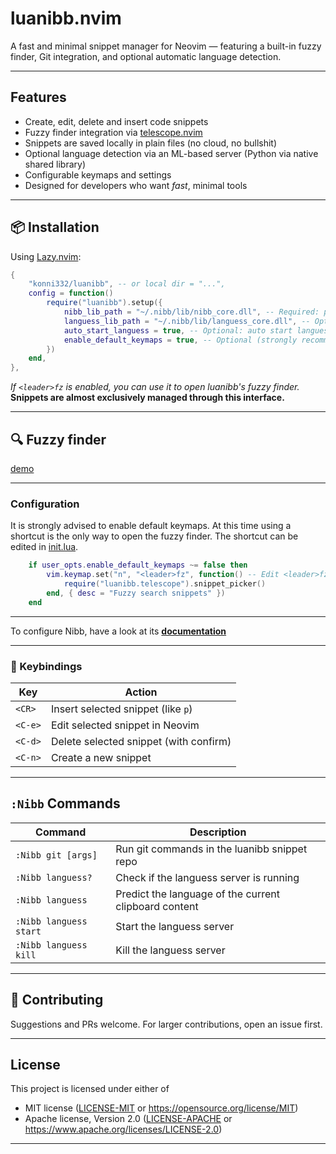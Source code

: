 # luanibb.nvim

A fast and minimal snippet manager for Neovim — featuring a built-in fuzzy finder, Git integration, and optional automatic language detection.

---

## Features

- Create, edit, delete and insert code snippets
- Fuzzy finder integration via [telescope.nvim](https://github.com/nvim-telescope/telescope.nvim)
- Snippets are saved locally in plain files (no cloud, no bullshit)
- Optional language detection via an ML-based server (Python via native shared library)
- Configurable keymaps and settings
- Designed for developers who want *fast*, minimal tools

---

## 📦 Installation

Using [Lazy.nvim](https://github.com/folke/lazy.nvim):

```lua
{
    "konni332/luanibb", -- or local dir = "...",
    config = function()
        require("luanibb").setup({
            nibb_lib_path = "~/.nibb/lib/nibb_core.dll", -- Required: path to nibb native library
            languess_lib_path = "~/.nibb/lib/languess_core.dll", -- Optional: path to language detection native library (Languess).
            auto_start_languess = true, -- Optional: auto start languess server
            enable_default_keymaps = true, -- Optional (strongly recommended!): adds <leader>fz for snippet fuzzy finder
        })
    end,
},
```

*If `<leader>fz` is enabled, you can use it to open luanibb's fuzzy finder.*  
**Snippets are almost exclusively managed through this interface.**

---

## 🔍 Fuzzy finder

[demo](./assets/finder-demo.gif)

---

### Configuration

It is strongly advised to enable default keymaps. 
At this time using a shortcut is the only way to open the fuzzy finder.
The shortcut can be edited in [init.lua](./lua/luanibb/init.lua).
```lua
    if user_opts.enable_default_keymaps ~= false then
        vim.keymap.set("n", "<leader>fz", function() -- Edit <leader>fz to change the default shortcut
            require("luanibb.telescope").snippet_picker()
        end, { desc = "Fuzzy search snippets" })
    end
```

---

To configure Nibb, have a look at its **[documentation](https://github.com/konni332/nibb/blob/master/docs/config.md)**

---

### 🧷 Keybindings

| Key        | Action                                 |
|------------|----------------------------------------|
| `<CR>`     | Insert selected snippet (like `p`)     |
| `<C-e>`    | Edit selected snippet in Neovim        |
| `<C-d>`    | Delete selected snippet (with confirm) |
| `<C-n>`    | Create a new snippet                   |

---


## `:Nibb` Commands

| Command                | Description                                              |
|------------------------|----------------------------------------------------------|
| `:Nibb git [args]`     | Run git commands in the luanibb snippet repo             |
| `:Nibb languess?`      | Check if the languess server is running                  |
| `:Nibb languess`       | Predict the language of the current clipboard content    |
| `:Nibb languess start` | Start the languess server                                |
| `:Nibb languess kill`  | Kill the languess server                                 |

---


## 🤝 Contributing

Suggestions and PRs welcome. For larger contributions, open an issue first.

---

## License

This project is licensed under either of

- MIT license ([LICENSE-MIT](./LICENSE-MIT) or https://opensource.org/license/MIT)
- Apache license, Version 2.0 ([LICENSE-APACHE](LICENSE-APACHE.md) or https://www.apache.org/licenses/LICENSE-2.0)

---
